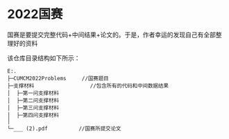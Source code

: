 # 2022国赛

国赛是要提交完整代码+中间结果+论文的。于是，作者幸运的发现自己有全部整理好的资料

该仓库目录结构如下所示：

```
E:.
├─CUMCM2022Problems		//国赛题目
├─支撑材料				    //包含所有的代码和中间数据结果
│  ├─第一问支撑材料
│  ├─第二问支撑材料
│  ├─第三问支撑材料
│  ├─第四问支撑材料
│ 
└─___ (2).pdf 		   //国赛所提交论文


```

